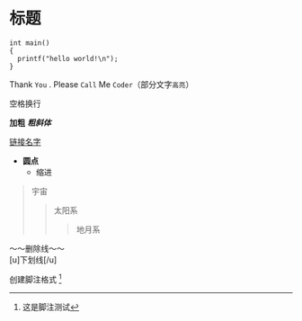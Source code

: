 # 标题

```
int main()
{
  printf("hello world!\n");
}
```

Thank `You` . Please `Call` Me `Coder`（部分文字`高亮`）

空格换行  

**加粗**
***粗斜体***

[链接名字](www.baidu.com)

* **圆点**  
  * 缩进  
>宇宙
>>太阳系
>>>地月系

～～删除线～～  
[u]下划线[/u]  

创建脚注格式 [^这是脚注测试]  
[^这是脚注测试]:  这是脚注测试
